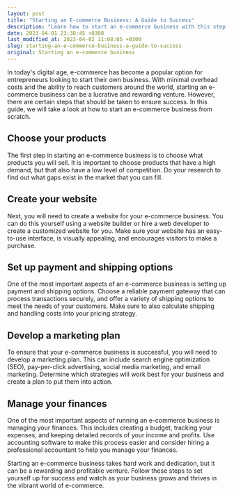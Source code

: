 ```yaml
---
layout: post
title: "Starting an E-commerce Business: A Guide to Success"
description: "Learn how to start an e-commerce business with this step-by-step guide, including tips for choosing products, creating a website, marketing, and managing finances."
date: 2023-04-01 23:38:45 +0300
last_modified_at: 2023-04-02 11:08:05 +0300
slug: starting-an-e-commerce-business-a-guide-to-success
original: Starting an e-commerce business
---
```

In today's digital age, e-commerce has become a popular option for entrepreneurs looking to start their own business. With minimal overhead costs and the ability to reach customers around the world, starting an e-commerce business can be a lucrative and rewarding venture. However, there are certain steps that should be taken to ensure success. In this guide, we will take a look at how to start an e-commerce business from scratch.

## Choose your products

The first step in starting an e-commerce business is to choose what products you will sell. It is important to choose products that have a high demand, but that also have a low level of competition. Do your research to find out what gaps exist in the market that you can fill.

## Create your website

Next, you will need to create a website for your e-commerce business. You can do this yourself using a website builder or hire a web developer to create a customized website for you. Make sure your website has an easy-to-use interface, is visually appealing, and encourages visitors to make a purchase.

## Set up payment and shipping options

One of the most important aspects of an e-commerce business is setting up payment and shipping options. Choose a reliable payment gateway that can process transactions securely, and offer a variety of shipping options to meet the needs of your customers. Make sure to also calculate shipping and handling costs into your pricing strategy.

## Develop a marketing plan

To ensure that your e-commerce business is successful, you will need to develop a marketing plan. This can include search engine optimization (SEO), pay-per-click advertising, social media marketing, and email marketing. Determine which strategies will work best for your business and create a plan to put them into action.

## Manage your finances

One of the most important aspects of running an e-commerce business is managing your finances. This includes creating a budget, tracking your expenses, and keeping detailed records of your income and profits. Use accounting software to make this process easier and consider hiring a professional accountant to help you manage your finances.

Starting an e-commerce business takes hard work and dedication, but it can be a rewarding and profitable venture. Follow these steps to set yourself up for success and watch as your business grows and thrives in the vibrant world of e-commerce.